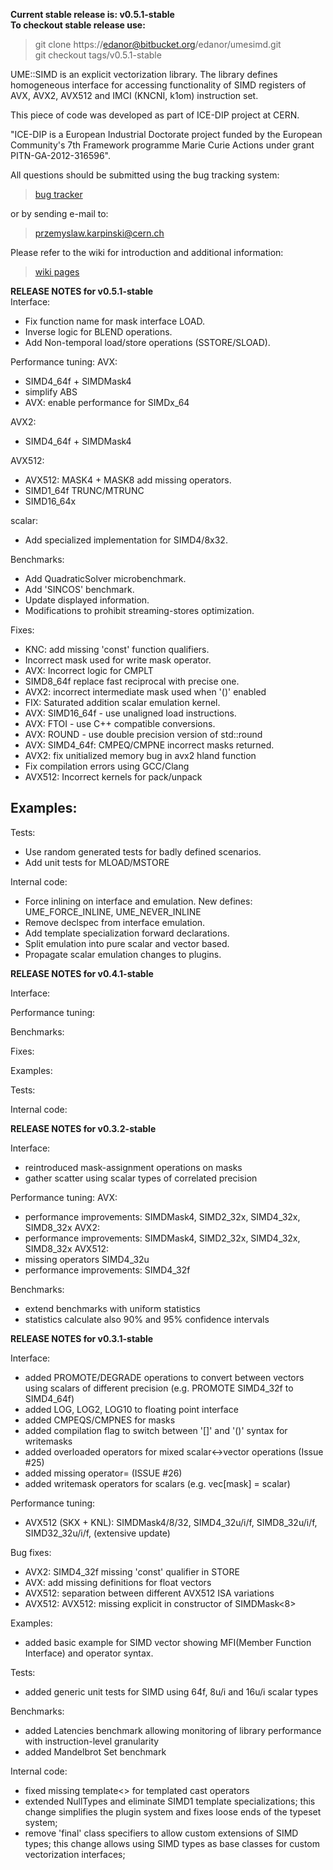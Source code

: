 **Current stable release is: v0.5.1-stable**  
**To checkout stable release use:**  
 > git clone https://edanor@bitbucket.org/edanor/umesimd.git  
 > git checkout tags/v0.5.1-stable


UME::SIMD is an explicit vectorization library. The library defines homogeneous interface for accessing functionality of SIMD registers of AVX, AVX2, AVX512 and IMCI (KNCNI, k1om) instruction set. 

This piece of code was developed as part of ICE-DIP project at CERN.

 "ICE-DIP is a European Industrial Doctorate project funded by the 
 European Community's 7th Framework programme Marie Curie Actions under grant
 PITN-GA-2012-316596".

 All questions should be submitted using the bug tracking system:


   >   [bug tracker](https://bitbucket.org/edanor/umesimd/issues)


or by sending e-mail to:


   >   przemyslaw.karpinski@cern.ch


Please refer to the wiki for introduction and additional information:


   >   [wiki pages](https://bitbucket.org/edanor/umesimd/wiki/Home)

   
   
**RELEASE NOTES for v0.5.1-stable**   
Interface:
- Fix function name for mask interface LOAD.
- Inverse logic for BLEND operations.
- Add Non-temporal load/store operations (SSTORE/SLOAD). 

Performance tuning:
AVX:
- SIMD4_64f + SIMDMask4 
- simplify ABS 
- AVX: enable performance for SIMDx_64

AVX2:
- SIMD4_64f + SIMDMask4 

AVX512:
- AVX512: MASK4 + MASK8 add missing operators. 
- SIMD1_64f TRUNC/MTRUNC 
- SIMD16_64x

scalar:
- Add specialized implementation for SIMD4/8x32. 

Benchmarks:
- Add QuadraticSolver microbenchmark.
- Add 'SINCOS' benchmark.
- Update displayed information.
- Modifications to prohibit streaming-stores optimization.

Fixes:
- KNC: add missing 'const' function qualifiers. 
- Incorrect mask used for write mask operator. 
- AVX: Incorrect logic for CMPLT 
- SIMD8_64f replace fast reciprocal with precise one. 
- AVX2: incorrect intermediate mask used when '()' enabled 
- FIX: Saturated addition scalar emulation kernel. 
- AVX: SIMD16_64f - use unaligned load instructions. 
- AVX: FTOI - use C++ compatible conversions. 
- AVX: ROUND - use double precision version of std::round
- AVX: SIMD4_64f: CMPEQ/CMPNE incorrect masks returned.
- AVX2: fix unitialized memory bug in avx2 hland function
- Fix compilation errors using GCC/Clang
- AVX512: Incorrect kernels for pack/unpack

Examples:
- 

Tests:
- Use random generated tests for badly defined scenarios.
- Add unit tests for MLOAD/MSTORE

Internal code:
- Force inlining on interface and emulation. New defines: UME_FORCE_INLINE, UME_NEVER_INLINE
- Remove declspec from interface emulation.
- Add template specialization forward declarations.
- Split emulation into pure scalar and vector based.
- Propagate scalar emulation changes to plugins.

**RELEASE NOTES for v0.4.1-stable**   
   
Interface:   
   
   
Performance tuning:  
   
Benchmarks:   
   
Fixes:   

Examples:   

Tests:
   
Internal code:


**RELEASE NOTES for v0.3.2-stable**

Interface:
- reintroduced mask-assignment operations on masks
- gather scatter using scalar types of correlated precision

Performance tuning:
AVX:
- performance improvements: SIMDMask4, SIMD2_32x, SIMD4_32x, SIMD8_32x
AVX2:
- performance improvements: SIMDMask4, SIMD2_32x, SIMD4_32x, SIMD8_32x
AVX512:
- missing operators SIMD4_32u
- performance improvements: SIMD4_32f

Benchmarks:
- extend benchmarks with uniform statistics
- statistics calculate also 90% and 95% confidence intervals
   
**RELEASE NOTES for v0.3.1-stable**
   
Interface:   
- added PROMOTE/DEGRADE operations to convert between vectors using scalars of different precision (e.g. PROMOTE SIMD4_32f to SIMD4_64f)   
- added LOG, LOG2, LOG10 to floating point interface   
- added CMPEQS/CMPNES for masks   
- added compilation flag to switch between '[]' and '()' syntax for writemasks   
- added overloaded operators for mixed scalar<->vector operations (Issue #25)   
- added missing operator= (ISSUE #26)   
- added writemask operators for scalars (e.g. vec[mask] = scalar)   
   
Performance tuning:   
- AVX512 (SKX + KNL): SIMDMask4/8/32, SIMD4_32u/i/f, SIMD8_32u/i/f, SIMD32_32u/i/f, (extensive update)   
   
Bug fixes:   
- AVX2: SIMD4_32f missing 'const' qualifier in STORE   
- AVX: add missing definitions for float vectors   
- AVX512: separation between different AVX512 ISA variations   
- AVX512: AVX512: missing explicit in constructor of SIMDMask<8>   
   
   
Examples:   
- added basic example for SIMD vector showing MFI(Member Function Interface) and operator syntax.   
   
Tests:   
- added generic unit tests for SIMD using 64f, 8u/i and 16u/i scalar types   
   
Benchmarks:   
- added Latencies benchmark allowing monitoring of library performance with instruction-level granularity   
- added Mandelbrot Set benchmark   
   
Internal code:   
- fixed missing template<> for templated cast operators   
- extended NullTypes and eliminate SIMD1 template specializations; this change simplifies the plugin system and fixes loose ends of the typeset system;   
- remove 'final' class specifiers to allow custom extensions of SIMD types; this change allows using SIMD types as base classes for custom vectorization interfaces;